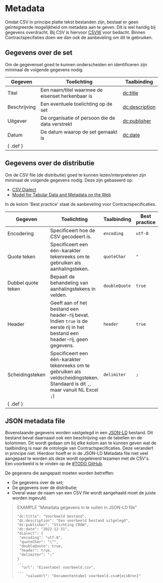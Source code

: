 # Metadata

Omdat CSV in principe platte tekst bestanden zijn, bestaat er geen geïntegreerde mogelijkheid om metadata aan te geven. Dit is wel handig bij gegevens overdracht. Bij CSV is hiervoor [CSVW](https://csvw.org/) voor bedacht. Binnen Contractspecifaties doen we dan ook de aanbeveling om dit te gebruiken. 

## Gegevens over de set

Om de gegevenset goed te kunnen onderscheiden en identificeren zijn minimaal de volgende gegevens nodig.

| Gegeven      | Toelichting                                      | Taalbinding                                            |
|--------------|--------------------------------------------------|--------------------------------------------------------|
| Titel        | Een naam/titel waarmee de eisenset herkenbaar is | [dc:title](http://purl.org/dc/terms/title)             |
| Beschrijving | Een eventuele toelichting op de set              | [dc:description](http://purl.org/dc/terms/description) |
| Uitgever     | De organisatie of persoon die de data verstrekt  | [dc:publisher](http://purl.org/dc/terms/publisher)     |
| Datum        | De datum waarop de set gemaakt is                | [dc:date](http://purl.org/dc/terms/date)               |
| { .def }     |

## Gegevens over de distributie

Om de CSV file (de distributie) goed te kunnen lezen/interpreteren zijn minimaal de volgende gegevens nodig. Deze zijn gebaseerd op: 
* [CSV Dialect](http://dataprotocols.org/csv-dialect/)
* [Model for Tabular Data and Metadata on the Web](https://www.w3.org/TR/tabular-data-model/#syntax)

In de kolom 'Best practice' staat de aanbeveling voor Contractspecificaties.

| Gegeven            | Toelichting                                                                                                                       | Taalbinding   | Best practice |
|--------------------|-----------------------------------------------------------------------------------------------------------------------------------|---------------|---------------|
| Encodering         | Specificeert hoe de CSV gecodeert is.                                                                                             | `encoding`    | `utf-8`       |
| Quote teken        | Specificeert een één-karakter tekenreeks om te gebruiken als aanhalingsteken.                                                     | `quoteChar`   | `"`           |
| Dubbel quote teken | Bepaalt de behandeling van aanhalingstekens in velden.                                                                            | `doubleQuote` | `true`        |
| Header             | Geeft aan of het bestand een header-rij bevat. Indien `true` is de eerste rij in het bestand een header-rij, geen gegevens.       | `header`      | `true`        |
| Scheidingsteken    | Specificeert een één-karakter tekenreeks om te gebruiken als veldscheidingsteken. Standaard is dit `,`, maar vanuit NL Excel `;`) | `delimiter`   | `;`           |
| { .def }     |

## JSON metadata file

Bovenstaande gegevens worden vastgelegd in een [JSON-LD](https://json-ld.org/) bestand. Dit bestand bevat daarnaast ook een beschrijving van de tabellen en de kolommen. Dit wordt gedaan om bij elke kolom aan te kunnen geven wat de taalbinding is naar de ontologie van Contractspecificaties. Deze verandert in principe niet. Hierdoor hoeft er in de JSON-LD Metadata file niet veel aangepast te worden als deze wordt opgeleverd tezamen met de CSV's. Een voorbeeld is te vinden op de [#TODO GitHub](...). 

De gegevens die aangepast moeten worden betreffen:
* De gegevens over de set;
* De gegevens over de distributie;
* Overal waar de naam van een CSV file wordt aangehaald moet de juiste worden ingevuld.

> EXAMPLE "Metadata gegevens in te vullen in JSON-LD file"
>   ```
>  "dc:title": "Voorbeeld bestand",
>  "dc:description": "Een voorbeeld bestand uitgelegd",
>  "dc:publisher": "Stichting CROW",
>  "dc:date": "2022-12-31",
>  "dialect": {
>    "encoding": "utf-8",
>    "quoteChar": "\"",
>    "doubleQuote": true,
>    "header": true,
>    "delimiter": ";"
>   }
> ...
>     "url": "Eisentabel voorbeeld.csv",
> ...
>       "valueUrl": "Documententabel voorbeeld.csv#{eisBron}"
>   ```
